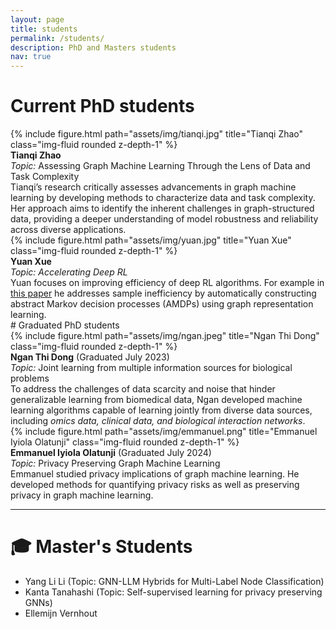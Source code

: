 ```yaml
---
layout: page
title: students
permalink: /students/
description: PhD and Masters students
nav: true
---
```

# Current PhD students
<div class="row mt-4">
  <div class="col-sm-2">
    {% include figure.html path="assets/img/tianqi.jpg" title="Tianqi Zhao" class="img-fluid rounded z-depth-1" %}
  </div>
  <div class="col-sm-8">
    <strong>Tianqi Zhao</strong><br>
    <em>Topic:</em> Assessing Graph Machine Learning Through the Lens of Data and Task Complexity<br>
    Tianqi’s research critically assesses advancements in graph machine learning by developing methods to characterize data and task complexity. Her approach aims to identify the inherent challenges in graph-structured data, providing a deeper understanding of model robustness and reliability across diverse applications. 
  </div>
</div>

<div class="row mt-4">
  <div class="col-sm-2">
    {% include figure.html path="assets/img/yuan.jpg" title="Yuan Xue" class="img-fluid rounded z-depth-1" %}
  </div>
  <div class="col-sm-8">
    <strong>Yuan Xue</strong><br>
    <em>Topic: Accelerating Deep RL </em> <br>
    Yuan focuses on improving efficiency of deep RL algorithms.
    For example in <a href="https://link.springer.com/article/10.1007/s00521-023-08211-x" target="_blank" rel="noopener">this paper</a>  he addresses sample inefficiency by automatically constructing abstract Markov decision processes (AMDPs) using graph representation learning.

  </div>
</div>
# Graduated PhD students
<div class="row mt-4">
  <div class="col-sm-2">
    {% include figure.html path="assets/img/ngan.jpeg" title="Ngan Thi Dong" class="img-fluid rounded z-depth-1" %}
  </div>
  <div class="col-sm-8">
     <strong>Ngan Thi Dong</strong> (Graduated July 2023)<br>
    <em>Topic:</em> Joint learning from multiple information sources for biological problems<br>
    To address the challenges of data scarcity and noise that hinder generalizable learning from biomedical data, Ngan developed machine learning algorithms capable of learning jointly from diverse data sources, including <em>omics data, clinical data, and biological interaction networks</em>. 
  </div>
</div>

<div class="row mt-4">
  <div class="col-sm-2">
    {% include figure.html path="assets/img/emmanuel.png" title="Emmanuel Iyiola Olatunji" class="img-fluid rounded z-depth-1" %}
  </div>
  <div class="col-sm-8">
    <strong>Emmanuel Iyiola Olatunji</strong> (Graduated July 2024)<br>
    <em>Topic:</em> Privacy Preserving Graph Machine Learning<br>
    Emmanuel studied privacy implications of graph machine learning. He developed methods for quantifying privacy risks as well as preserving privacy in graph machine learning. 
  </div>
</div>



---

# 🎓 Master's Students

<ul>
  <li>Yang Li Li (Topic: GNN-LLM Hybrids for Multi-Label Node Classification) </li>
  <li>Kanta Tanahashi (Topic: Self-supervised learning for privacy preserving GNNs)</li>
  <li>Ellemijn Vernhout</li>
</ul>
